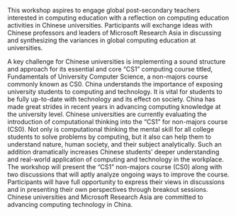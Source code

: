 This workshop aspires to engage global post-secondary teachers interested in computing education with a reflection on computing education activities in Chinese universities. Participants will exchange ideas with Chinese professors and leaders of Microsoft Research Asia in discussing and synthesizing the variances in global computing education at universities.           

A key challenge for Chinese universities is implementing a sound structure and approach for its essential and core “CS1” computing course titled, Fundamentals of University Computer Science, a non-majors course commonly known as CS0. China understands the importance of exposing university students to computing and technology. It is vital for students to be fully up-to-date with technology and its effect on society.   China has made great strides in recent years in advancing computing knowledge at the university level. Chinese universities are currently evaluating the introduction of computational thinking into the “CS1” for non-majors course (CS0). Not only is computational thinking the mental skill for all college students to solve problems by computing, but it also can help them to understand nature, human society, and their subject analytically. Such an addition dramatically increases Chinese students’ deeper understanding and real-world application of computing and technology in the workplace.
The workshop will present the “CS1” non-majors course (CS0) along with two discussions that will aptly analyze ongoing ways to improve the course. Participants will have full opportunity to express their views in discussions and in presenting their own perspectives through breakout sessions. Chinese universities and Microsoft Research Asia are committed to advancing computing technology in China.


